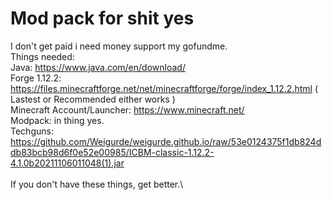 # Mod pack for shit yes
I don't get paid i need money support my gofundme.\
Things needed:\
Java: https://www.java.com/en/download/ \
Forge 1.12.2: https://files.minecraftforge.net/net/minecraftforge/forge/index_1.12.2.html ( Lastest or Recommended either works )\
Minecraft Account/Launcher: https://www.minecraft.net/ \
Modpack: in thing yes.\
Techguns: https://github.com/Weigurde/weigurde.github.io/raw/53e0124375f1db824ddb83bcb98d6f0e52e00985/ICBM-classic-1.12.2-4.1.0b20211106011048(1).jar \
\
If you don't have these things, get better.\
